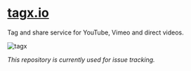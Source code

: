 # [tagx.io](https://tagx.io/)
Tag and share service for YouTube, Vimeo and direct videos.

![tagx](https://tagx.io/img/icons/tagx.png)

_This repository is currently used for issue tracking._
